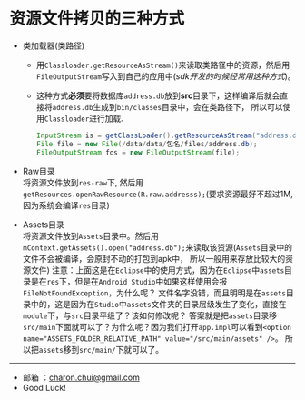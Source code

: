 资源文件拷贝的三种方式
===

- 类加载器(类路径)  
    - 用`Classloader.getResourceAsStream()`来读取类路径中的资源，然后用`FileOutputStream`写入到自己的应用中(*sdk开发的时候经常用这种方式*)。
    - 这种方式**必须**要将数据库`address.db`放到**src**目录下，这样编译后就会直接将`address.db`生成到`bin/classes`目录中，会在类路径下，
	    所以可以使用`Classloader`进行加载.  
		
		```java
		InputStream is = getClassLoader().getResourceAsStream("address.db");
		File file = new File(/data/data/包名/files/address.db);
		FileOutputStream fos = new FileOutputStream(file);
		```

- Raw目录   
    将资源文件放到`res-raw`下, 然后用`getResources.openRawResource(R.raw.addresss);`(要求资源最好不超过1M,因为系统会编译`res`目录)

- Assets目录   
    将资源文件放到`Assets`目录中。然后用`mContext.getAssets().open("address.db");`来读取该资源(`Assets`目录中的文件不会被编译，会原封不动的打包到apk中，
	所以一般用来存放比较大的资源文件)
	注意：上面这是在`Eclipse`中的使用方式，因为在`Eclipse`中`assets`目录是在`res`下，但是在`Android Studio`中如果这样使用会报`FileNotFoundException`，为什么呢？
	文件名字没错，而且明明是在`assets`目录中的，这是因为在`Studio`中`assets`文件夹的目录层级发生了变化，直接在`module`下，与`src`目录平级了？该如何修改呢？
	答案就是把`assets`目录移`src/main`下面就可以了？为什么呢？因为我们打开`app.impl`可以看到`<option name="ASSETS_FOLDER_RELATIVE_PATH" value="/src/main/assets" />`。
	所以把`assets`移到`src/main/`下就可以了。

---

- 邮箱 ：charon.chui@gmail.com  
- Good Luck! 
